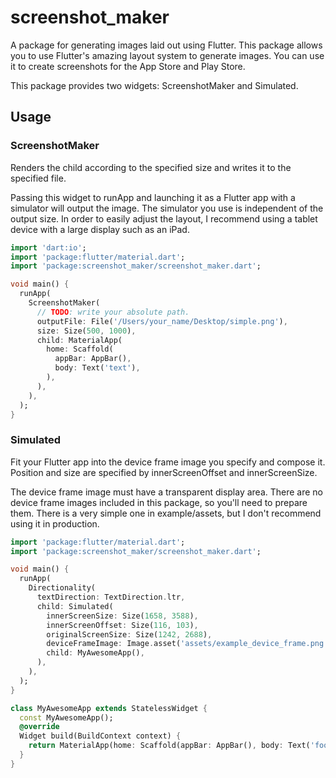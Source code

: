 # screenshot_maker

A package for generating images laid out using Flutter. This package allows you to use Flutter's amazing layout system to generate images. You can use it to create screenshots for the App Store and Play Store.

This package provides two widgets: ScreenshotMaker and Simulated.

## Usage

### ScreenshotMaker

Renders the child according to the specified size and writes it to the specified file.

Passing this widget to runApp and launching it as a Flutter app with a simulator will output the image.
The simulator you use is independent of the output size.
In order to easily adjust the layout, I recommend using a tablet device with a large display such as an iPad.

```dart
import 'dart:io';
import 'package:flutter/material.dart';
import 'package:screenshot_maker/screenshot_maker.dart';

void main() {
  runApp(
    ScreenshotMaker(
      // TODO: write your absolute path.
      outputFile: File('/Users/your_name/Desktop/simple.png'),
      size: Size(500, 1000),
      child: MaterialApp(
        home: Scaffold(
          appBar: AppBar(),
          body: Text('text'),
        ),
      ),
    ),
  );
}
```

### Simulated

Fit your Flutter app into the device frame image you specify and compose it.
Position and size are specified by innerScreenOffset and innerScreenSize.

The device frame image must have a transparent display area.
There are no device frame images included in this package, so you'll need to prepare them.
There is a very simple one in example/assets, but I don't recommend using it in production.

```dart
import 'package:flutter/material.dart';
import 'package:screenshot_maker/screenshot_maker.dart';

void main() {
  runApp(
    Directionality(
      textDirection: TextDirection.ltr,
      child: Simulated(
        innerScreenSize: Size(1658, 3588),
        innerScreenOffset: Size(116, 103),
        originalScreenSize: Size(1242, 2688),
        deviceFrameImage: Image.asset('assets/example_device_frame.png'),
        child: MyAwesomeApp(),
      ),
    ),
  );
}

class MyAwesomeApp extends StatelessWidget {
  const MyAwesomeApp();
  @override
  Widget build(BuildContext context) {
    return MaterialApp(home: Scaffold(appBar: AppBar(), body: Text('foobar')));
  }
}
```